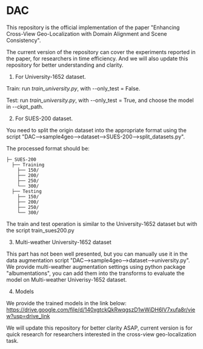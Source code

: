 # DAC
This repository is the official implementation of the paper "Enhancing Cross-View Geo-Localization with Domain Alignment and Scene Consistency". 

The current version of the repository can cover the experiments reported in the paper, for researchers in time efficiency. And we will also update this repository for better understanding and clarity.

1. For University-1652 dataset.

Train: run *train_university.py*, with --only_test = False.

Test: run *train_university.py*, with --only_test = True, and choose the model in --ckpt_path.



2. For SUES-200 dataset.

You need to split the origin dataset into the appropriate format using the script "DAC-->sample4geo-->dataset-->SUES-200-->split_datasets.py".

The processed format should be:

```
├─ SUES-200
  ├── Training
    ├── 150/
    ├── 200/
    ├── 250/
    └── 300/
  ├── Testing
    ├── 150/
    ├── 200/ 
    ├── 250/	
    └── 300/
```

The train and test operation is similar to the University-1652 dataset but with the script train_sues200.py



3. Multi-weather University-1652 dataset

This part has not been well presented, but you can manually use it in the data augmentation script "DAC-->sample4geo-->dataset-->university.py". We provide multi-weather augmentation settings using python package "albumentations", you can add them into the transforms to evaluate the model on Multi-weather Univerisy-1652 dataset.


4. Models

We provide the trained models in the link below:
https://drive.google.com/file/d/140xgtckQkRwqgszD1wWiDH6lV7xufa8r/view?usp=drive_link

We will update this repository for better clarity ASAP, current version is for quick research for researchers interested in the cross-view geo-localization task.
